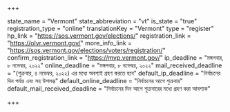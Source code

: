 +++

state_name = "Vermont"
state_abbreviation = "vt"
is_state = "true"
registration_type = "online"
translationKey = "Vermont"
type = "register"
hp_link = "https://sos.vermont.gov/elections/"
registration_link = "https://olvr.vermont.gov/"
more_info_link = "https://sos.vermont.gov/elections/voters/registration/"
confirm_registration_link = "https://mvp.vermont.gov/"
ip_deadline = "মঙ্গলবার, ৮ নভেম্বর, ২০২২"
online_deadline = "মঙ্গলবার, ৮ নভেম্বর, ২০২২"
mail_received_deadline = "(শুক্রবার, ৪ নভেম্বর, ২০২২) এর মধ্যে অবশ্যই গ্রহণ করতে হবে"
default_ip_deadline = "নির্বাচনের দিন পর্যন্ত এবং সহ উপলব্ধ"
default_online_deadline = "নির্বাচনের আগে শুক্রবার"
default_mail_received_deadline = "নির্বাচনের দিন আগে শুক্রবারের মধ্যে গ্রহণ করা আবশ্যক"

+++